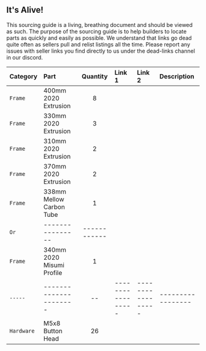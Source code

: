 ## It's Alive!
This sourcing guide is a living, breathing document and should be viewed as such. The purpose of the sourcing guide is to help builders to locate parts as quickly and easily as possible. We understand that links go dead quite often as sellers pull and relist listings all the time. Please report any issues with seller links you find directly to us under the dead-links channel in our discord.


| Category | Part | Quantity | Link 1 | Link 2 | Description |
| :--- | :--- | :----: | :--- | :--- | :--- |
| `Frame` | 400mm 2020 Extrusion | 8 |
| `Frame` | 330mm 2020 Extrusion | 3 |
| `Frame` | 310mm 2020 Extrusion | 2 |
| `Frame` | 370mm 2020 Extrusion | 2 |
| `Frame` | 338mm Mellow Carbon Tube | 1 |
| `Or` | ---------------- | ------------ |
| `Frame` | 340mm 2020 Misumi Profile | 1 |
| `-----` | ---------------------- | -- | ----------------- | ----------------- | ----------------- |
| `Hardware` | M5x8 Button Head | 26 |
